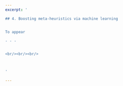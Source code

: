```yaml
---
excerpt: '

## 4. Boosting meta-heuristics via machine learning 


To appear

- - -


<br/><br/><br/>



'

---
```

